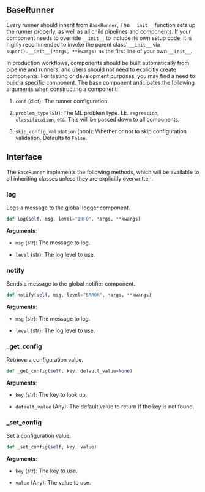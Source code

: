 ## BaseRunner

Every runner should inherit from `BaseRunner`,  The `__init__` function sets up the runner properly, as well as all child pipelines and components. If your component needs to override `__init__` to include its own setup code, it is highly recommended to invoke the parent class' `__init__` via `super().__init__(*args, **kwargs)` as the first line of your own `__init__`. 

In production workflows, components should be built automatically from pipeline and runners, and users should not need to explicitly create components. For testing or development purposes, you may find a need to build a specific component. The base component anticipates the following arguments when constructing a component: 

1. `conf` (dict): The runner configuration. 

2. `problem_type` (str): The ML problem type. I.E. `regression`, `classification`, etc. This will be passed down to all components. 

3. `skip_config_validation` (bool): Whether or not to skip configuration validation. Defaults to `False`.

## Interface

The `BaseRunner` implements the following methods, which will be available to all inheriting classes unless they are explicitly overwritten. 

### log 

Logs a message to the global logger component. 

```python
def log(self, msg, level="INFO", *args, **kwargs)
```

**Arguments**: 

- `msg` (str): The message to log. 

- `level` (str): The log level to use. 

### notify 

Sends a message to the global notifier component. 

```python
def notify(self, msg, level="ERROR", *args, **kwargs)
```
**Arguments**: 

- `msg` (str): The message to log. 

- `level` (str): The log level to use. 

### _get_config

Retrieve a configuration value. 

```python 
def _get_config(self, key, default_value=None)
```

**Arguments**: 

- `key` (str): The key to look up. 

- `default_value` (Any): The default value to return if the key is not found.

### _set_config

Set a configuration value. 

```python
def _set_config(self, key, value)
```

**Arguments**: 

- `key` (str): The key to use. 

- `value` (Any): The value to use.